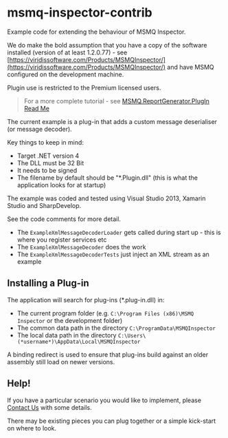 # msmq-inspector-contrib

Example code for extending the behaviour of MSMQ Inspector.

We do make the bold assumption that you have a copy of the software installed (version of at least 1.2.0.77) - see [https://viridissoftware.com/Products/MSMQInspector/](https://viridissoftware.com/Products/MSMQInspector/) and have MSMQ configured on the development machine.

Plugin use is restricted to the Premium licensed users.

> For a more complete tutorial - see [MSMQ.ReportGenerator.PlugIn Read Me](src/MSMQ.ReportGenerator.PlugIn/ReadMe.md)

The current example is a plug-in that adds a custom message deserialiser (or message decoder).

Key things to keep in mind:

- Target .NET version 4
- The DLL must be 32 Bit
- It needs to be signed
- The filename by default should be "*.Plugin.dll" (this is what the application looks for at startup)

The example was coded and tested using Visual Studio 2013, Xamarin Studio and SharpDevelop.

See the code comments for more detail.

- The `ExampleXmlMessageDecoderLoader` gets called during start up - this is where you register services etc
- The `ExampleXmlMessageDecoder` does the work
- The `ExampleXmlMessageDecoderTests` just inject an XML stream as an example

Installing a Plug-in
--------------------

The application will search for plug-ins (*.plug-in.dll) in:

- The current program folder (e.g. `C:\Program Files (x86)\MSMQ Inspector` or the development folder)
- The common data path in the directory `C:\ProgramData\MSMQInspector`
- The local data path in the directory `C:\Users\(*username*)\AppData\Local\MSMQInspector`

A binding redirect is used to ensure that plug-ins build against an older assembly still load on newer versions.

Help!
-----

If you have a particular scenario you would like to implement, please [Contact Us](https://viridissoftware.com/Home/Contact) with some details. 

There may be existing pieces you can plug together or a simple kick-start on where to look.
